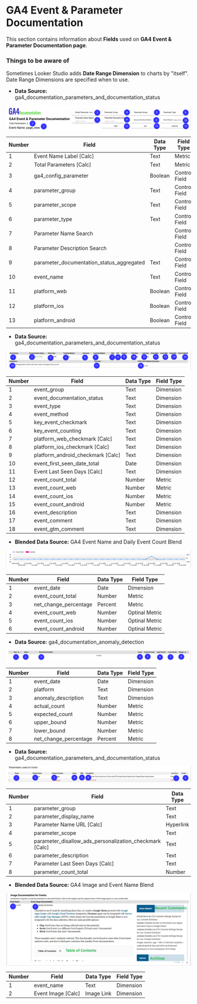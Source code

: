# GA4 Event & Parameter Documentation
This section contains information about **Fields** used on **GA4 Event & Parameter Documentation page**.

### Things to be aware of
Sometimes Looker Studio adds **Date Range Dimension** to charts by "itself". Date Range Dimensions are specified when to use.

* **Data Source:** ga4_documentation_parameters_and_documentation_status

![GA4 Event & Parameter Documentation](../../../images/GA4-Documentation-BigQuery-Event-Parameter-Documentation.png)

| Number  | Field | Data Type | Field Type |
| ------------- | ------------- | ------------- | ------------- |
| 1 | Event Name Label \[Calc\] | Text | Metric | 
| 2 | Total Parameters \[Calc\] | Text | Metric | 
| 3 | ga4_config_parameter | Boolean | Control Field |
| 4 | parameter_group | Text | Control Field |
| 5 | parameter_scope | Text | Control Field |
| 6 | parameter_type | Text | Control Field |
| 7 | Parameter Name Search | | Control Field |
| 8 | Parameter Description Search | | Control Field |
| 9 | parameter_documentation_status_aggregated | Text | Control Field |
| 10 | event_name | Text | Control Field |
| 11 | platform_web | Boolean | Control Field |
| 12 | platform_ios | Boolean | Control Field |
| 13 | platform_android | Boolean | Control Field |

* **Data Source:** ga4_documentation_parameters_and_documentation_status

![GA4 Event & Parameter Documentation](../../../images/GA4-Documentation-BigQuery-Event-Parameter-Documentation-Description-Section.png)

| Number  | Field | Data Type | Field Type |
| ------------- | ------------- | ------------- | ------------- |
| 1 | event_group | Text | Dimension |
| 2 | event_documentation_status | Text | Dimension |
| 3 | event_type | Text | Dimension |
| 4 | event_method | Text| Dimension |
| 5 | key_event_checkmark  | Text | Dimension |
| 6 | key_event_counting | Text | Dimension |
| 7 | platform_web_checkmark \[Calc\] | Text | Dimension |
| 8 | platform_ios_checkmark \[Calc\] | Text | Dimension |
| 9 | platform_android_checkmark \[Calc\] | Text | Dimension |
| 10 | event_first_seen_date_total | Date | Dimension |
| 11 | Event Last Seen Days \[Calc\] | Text | Dimension |
| 12 | event_count_total| Number | Metric |
| 13 | event_count_web| Number | Metric |
| 14 | event_count_ios| Number | Metric |
| 15 | event_count_android| Number | Metric |
| 16 | event_description | Text | Dimension |
| 17 | event_comment | Text | Dimension |
| 18 | event_gtm_comment | Text | Dimension |

* **Blended Data Source:** GA4 Event Name and Daily Event Count Blend

![GA4 Event & Parameter Documentation - Daily Count Graph](../../../images/GA4-Documentation-BigQuery-Event-Parameter-Documentation-Graph.png)

| Number  | Field | Data Type | Field Type |
| ------------- | ------------- | ------------- | ------------- |
| 1 | event_date | Date | Dimension |
| 2 | event_count_total | Number | Metric |
| 3 | net_change_percentage | Percent | Metric |
| 4 | event_count_web | Number | Optinal Metric |
| 5 | event_count_ios | Number | Optinal Metric |
| 6 | event_count_android | Number | Optinal Metric |

* **Data Source:** ga4_documentation_anomaly_detection

![GA4 Event & Parameter Documentation - Anomaly Table](../../../images/GA4-Documentation-BigQuery-Event-Parameter-Documentation-Anomaly-Table.png)

| Number  | Field | Data Type | Field Type |
| ------------- | ------------- | ------------- | ------------- |
| 1 | event_date | Date | Dimension |
| 2 | platform | Text | Dimension |
| 3 | anomaly_description | Text | Dimension |
| 4 | actual_count | Number | Metric |
| 5 | expected_count | Number | Metric |
| 6 | upper_bound | Number | Metric |
| 7 | lower_bound | Number | Metric |
| 8 | net_change_percentage | Percent | Metric |

* **Data Source:** ga4_documentation_parameters_and_documentation_status

![GA4 Event & Parameter Documentation - Parameter Table](../../../images/GA4-Documentation-BigQuery-Event-Parameter-Documentation-Parameters.png)

| Number  | Field | Data Type | Field Type |
| ------------- | ------------- | ------------- | ------------- |
| 1 | parameter_group | Text | Dimension |
| 2 | parameter_display_name | Text | Dimension |
| 3 | Parameter Name URL \[Calc\] | Hyperlink | Dimension |
| 4 | parameter_scope | Text | Dimension |
| 5 | parameter_disallow_ads_personalization_checkmark \[Calc\] | Text | Dimension |
| 6 | parameter_description | Text | Dimension |
| 7 | Parameter Last Seen Days \[Calc\] | Text | Metric |
| 8 | parameter_count_total | Number | Metric |

* **Blended Data Source:** GA4 Image and Event Name Blend

![GA4 Event & Parameter Documentation - Images](../../../images/GA4-Documentation-BigQuery-Event-Parameter-Documentation-Images.png)

| Number  | Field | Data Type | Field Type |
| ------------- | ------------- | ------------- | ------------- |
| 1 | event_name | Text | Dimension | 
| 2 | Event Image \[Calc\] | Image Link | Dimension |

